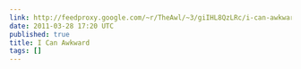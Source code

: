 ```yaml
---
link: http://feedproxy.google.com/~r/TheAwl/~3/giIHL8QzLRc/i-can-awkward
date: 2011-03-28 17:20 UTC
published: true
title: I Can Awkward
tags: []
---
```



